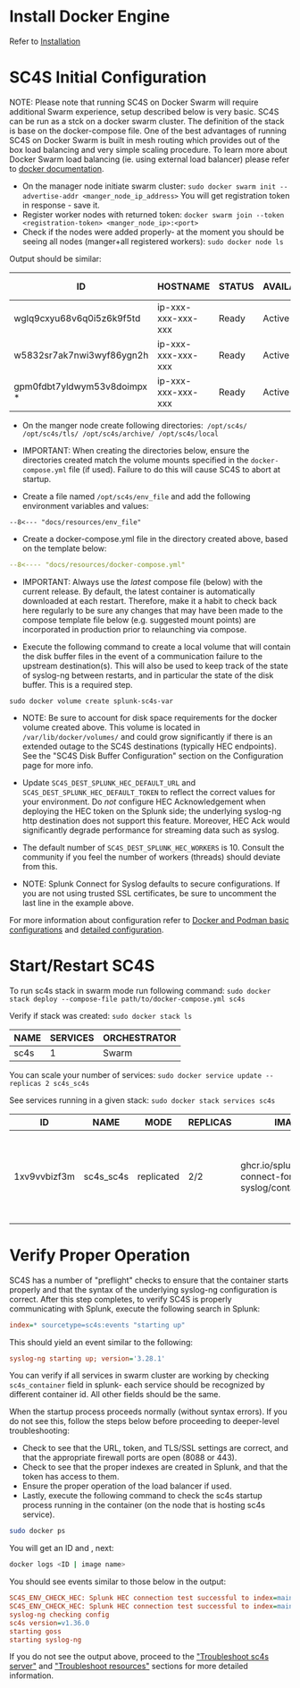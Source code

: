 
# Install Docker Engine

Refer to [Installation](https://docs.docker.com/engine/install/)

# SC4S Initial Configuration
NOTE: Please note that running SC4S on Docker Swarm will require additional Swarm experience, setup described below is very basic.
SC4S can be run as a stck on a docker swarm cluster. The definition of the stack is base on the docker-compose file.
One of the best advantages of running SC4S on Docker Swarm is built in mesh routing which provides out of the box load balancing and very simple scaling procedure.
To learn more about Docker Swarm load balancing (ie. using external load balancer) please refer to [docker documentation](https://docs.docker.com/engine/swarm/ingress/).

* On the manager node initiate swarm cluster: ```sudo docker swarm init --advertise-addr <manger_node_ip_address>```
  You will get registration token in response - save it.
* Register worker nodes with returned token:
  ```docker swarm join --token <registration-token> <manger_node_ip>:<port>```
* Check if the nodes were added properly- at the moment you should be seeing all nodes (manger+all registered workers):
```sudo docker node ls```

Output should be similar:

| ID                           | HOSTNAME           | STATUS |  AVAILABILITY | MANAGER STATUS | ENGINE VERSION|
|------------------------------|--------------------|--------|---------------|----------------|---------------|
| wglq9cxyu68v6q0i5z6k9f5td    | ip-xxx-xxx-xxx-xxx | Ready  |  Active       |                | 20.10.17      |
| w5832sr7ak7nwi3wyf86ygn2h    | ip-xxx-xxx-xxx-xxx | Ready  |  Active       |                | 20.10.17      |
| gpm0fdbt7yldwym53v8doimpx *  | ip-xxx-xxx-xxx-xxx | Ready  |  Active       | Leader         | 20.10.17      |


* On the manger node create following directories:``` /opt/sc4s/ /opt/sc4s/tls/ /opt/sc4s/archive/ /opt/sc4s/local```

* IMPORTANT:  When creating the directories below, ensure the directories created match the volume mounts specified in the
`docker-compose.yml` file (if used).  Failure to do this will cause SC4S to abort at startup.

* Create a file named `/opt/sc4s/env_file` and add the following environment variables and values:

```dotenv
--8<--- "docs/resources/env_file"
```
* Create a docker-compose.yml file in the directory created above, based on the template below:
``` yaml
--8<---- "docs/resources/docker-compose.yml"
```

* IMPORTANT:  Always use the _latest_ compose file (below) with the current release.  By default, the latest container is
  automatically downloaded at each restart.  Therefore, make it a habit to check back here regularly to be sure any changes
  that may have been made to the compose template file below (e.g. suggested mount points) are incorporated in production
prior to relaunching via compose.

* Execute the following command to create a local volume that will contain the disk buffer files in the event of a communication
failure to the upstream destination(s).  This will also be used to keep track of the state of syslog-ng between restarts, and in
particular the state of the disk buffer.  This is a required step.

```
sudo docker volume create splunk-sc4s-var
```

* NOTE:  Be sure to account for disk space requirements for the docker volume created above. This volume is located in
`/var/lib/docker/volumes/` and could grow significantly if there is an extended outage to the SC4S destinations
(typically HEC endpoints). See the "SC4S Disk Buffer Configuration" section on the Configuration page for more info.

* Update `SC4S_DEST_SPLUNK_HEC_DEFAULT_URL` and `SC4S_DEST_SPLUNK_HEC_DEFAULT_TOKEN` to reflect the correct values for your environment.  Do _not_ configure HEC
Acknowledgement when deploying the HEC token on the Splunk side; the underlying syslog-ng http destination does not support this
feature.  Moreover, HEC Ack would significantly degrade performance for streaming data such as syslog.

* The default number of `SC4S_DEST_SPLUNK_HEC_WORKERS` is 10. Consult the community if you feel the number of workers (threads) should
deviate from this.

* NOTE:  Splunk Connect for Syslog defaults to secure configurations.  If you are not using trusted SSL certificates, be sure to
uncomment the last line in the example above.

For more information about configuration refer to [Docker and Podman basic configurations](./getting-started-runtime-configuration.md#docker-and-podman-basic-configurations)
and [detailed configuration](../configuration.md).

# Start/Restart SC4S
To run sc4s stack in swarm mode run following command:
```sudo docker stack deploy --compose-file path/to/docker-compose.yml sc4s```

Verify if stack was created:
```sudo docker stack ls```

|NAME    | SERVICES | ORCHESTRATOR |
|--------|----------|--------------|
|sc4s    | 1        | Swarm        |

You can scale your number of services:
```sudo docker service update --replicas 2 sc4s_sc4s```

See services running in a given stack: 
```sudo docker stack services sc4s```

|ID            | NAME      | MODE       | REPLICAS | IMAGE                                                  | PORTS                                                            |
|--------------|-----------|------------|----------|--------------------------------------------------------|------------------------------------------------------------------|
|1xv9vvbizf3m  | sc4s_sc4s | replicated | 2/2      | ghcr.io/splunk/splunk-connect-for-syslog/container2:2  | *:514->514/tcp, *:601->601/tcp, *:6514->6514/tcp, *:514->514/udp |


# Verify Proper Operation

SC4S has a number of "preflight" checks to ensure that the container starts properly and that the syntax of the underlying syslog-ng
configuration is correct.  After this step completes, to verify SC4S is properly communicating with Splunk,
execute the following search in Splunk:

```ini
index=* sourcetype=sc4s:events "starting up"
```

This should yield an event similar to the following:

```ini
syslog-ng starting up; version='3.28.1'
```
You can verify if all services in swarm cluster are working by checking ```sc4s_container``` field in splunk- each service should be recognized by different container id. All other fields should be the same.

When the startup process proceeds normally (without syntax errors). If you do not see this,
follow the steps below before proceeding to deeper-level troubleshooting:

* Check to see that the URL, token, and TLS/SSL settings are correct, and that the appropriate firewall ports are open (8088 or 443).
* Check to see that the proper indexes are created in Splunk, and that the token has access to them.
* Ensure the proper operation of the load balancer if used.
* Lastly, execute the following command to check the sc4s startup process running in the container (on the node that is hosting sc4s service).
```bash
sudo docker ps
```
You will get an ID and <image name>, next: 

```bash
docker logs <ID | image name> 
```

You should see events similar to those below in the output:

```ini
SC4S_ENV_CHECK_HEC: Splunk HEC connection test successful to index=main for sourcetype=sc4s:fallback...
SC4S_ENV_CHECK_HEC: Splunk HEC connection test successful to index=main for sourcetype=sc4s:events...
syslog-ng checking config
sc4s version=v1.36.0
starting goss
starting syslog-ng
```

If you do not see the output above, proceed to the ["Troubleshoot sc4s server"](../troubleshooting/troubleshoot_SC4S_server.md)
and ["Troubleshoot resources"](../troubleshooting/troubleshoot_resources.md) sections for more detailed information.
